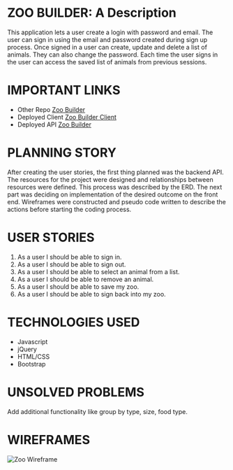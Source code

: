 # ZOO BUILDER: A Description
This application lets a user create a login with password and email.  The user can sign in using the email and password created during sign up process.  Once signed in a user can create, update and delete a list of animals. They can also change the password. Each time the user signs in the user can access the saved list of animals from previous sessions.  
# IMPORTANT LINKS
- Other Repo [Zoo Builder](https://github.com/arnau321/zoo-builder)
- Deployed Client [Zoo Builder Client](https://arnau321.github.io/zoo-builder-client/)
- Deployed API [Zoo Builder](https://thawing-castle-06937.herokuapp.com)

# PLANNING STORY
After creating the user stories, the first thing planned was the backend API. The resources for the project were designed and relationships between resources were defined.  This process was described by the ERD.  The next part was deciding on implementation of the desired outcome on the front end. Wireframes were constructed and pseudo code written to describe the actions before starting the coding process.
# USER STORIES
1. As a user I should be able to sign in. 
2. As a user I should be able to sign out.
3. As a user I should be able to select an animal from a list.
4. As a user I should be able to remove an animal.
5. As a user I should be able to save my zoo.
6. As a user I should be able to sign back into my zoo.
# TECHNOLOGIES USED
- Javascript
- jQuery
- HTML/CSS
- Bootstrap
# UNSOLVED PROBLEMS
Add additional functionality like group by type, size, food type.
# WIREFRAMES
![Zoo Wireframe](https://i.imgur.com/eEA4Eth.jpg)
